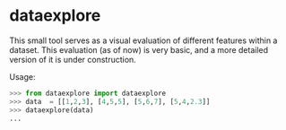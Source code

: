 dataexplore
===========

This small tool serves as a visual evaluation of different features within a dataset. This evaluation (as of now) is very basic, and a more detailed version of it is under construction.

Usage:
```python
>>> from dataexplore import dataexplore
>>> data  = [[1,2,3], [4,5,5], [5,6,7], [5,4,2.3]]
>>> dataexplore(data)
...
```
